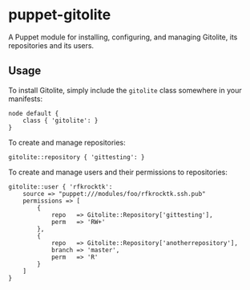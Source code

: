 puppet-gitolite
===============

A Puppet module for installing, configuring, and managing Gitolite, its repositories
and its users.

## Usage

To install Gitolite, simply include the `gitolite` class somewhere in your manifests:

    node default {
        class { 'gitolite': }
    }

To create and manage repositories:

    gitolite::repository { 'gittesting': }

To create and manage users and their permissions to repositories:

    gitolite::user { 'rfkrocktk':
        source => "puppet:///modules/foo/rfkrocktk.ssh.pub"
        permissions => [
            {
                repo   => Gitolite::Repository['gittesting'],
                perm   => 'RW+'
            },
            {
                repo   => Gitolite::Repository['anotherrepository'],
                branch => 'master',
                perm   => 'R'
            }
        ]
    }
